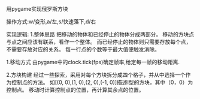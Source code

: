 用pygame实现俄罗斯方块

操作方式:w/变形,a/左,s/快速落下,d/右

实现逻辑:
1.整体思路
把移动的物体和已经停止的物体分成两部分。
移动的方块点与点之间应该有联系，看作一个整体。
而已经停止的物体则只需要存放每个点，不需要存放对应的关系。
每一行点的个数等于最大值便触发消除。

1.移动方式
由pygame中的clock.tick(fps)确定帧率,给定每一帧的移动距离.

2.方块构建
经过一些探索，采用对每个方块拆分成四个格子，并从中选择一个作为控制点的方法。
如[(0, 0),(1, 0),(2, 0),(-1, 0)]描述I型的方块，其中（0，0）为控制点。
移动时计算控制点的位置，再计算其余点的位置。
